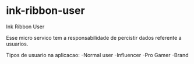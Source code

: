 # ink-ribbon-user
Ink Ribbon User

Esse micro servico tem a responsabilidade de percistir dados referente a usuarios.

Tipos de usuario na aplicacao:
-Normal user
-Influencer
-Pro Gamer
-Brand

